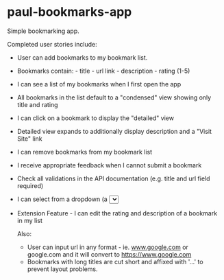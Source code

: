 # paul-bookmarks-app

Simple bookmarking app.

Completed user stories include: 

- User can add bookmarks to my bookmark list.
- Bookmarks contain: - title - url link - description - rating (1-5)
- I can see a list of my bookmarks when I first open the app
- All bookmarks in the list default to a "condensed" view showing only title and rating
- I can click on a bookmark to display the "detailed" view
- Detailed view expands to additionally display description and a "Visit Site" link
- I can remove bookmarks from my bookmark list
- I receive appropriate feedback when I cannot submit a bookmark
- Check all validations in the API documentation (e.g. title and url field required)
- I can select from a dropdown (a <select> element) a "minimum rating" to filter the list by all bookmarks rated at or above the chosen selection
- Extension Feature - I can edit the rating and description of a bookmark in my list
  
  Also:
  
  - User can input url in any format - ie. www.google.com or google.com and it will convert to https://www.google.com
  - Bookmarks with long titles are cut short and affixed with '...' to prevent layout problems. 
